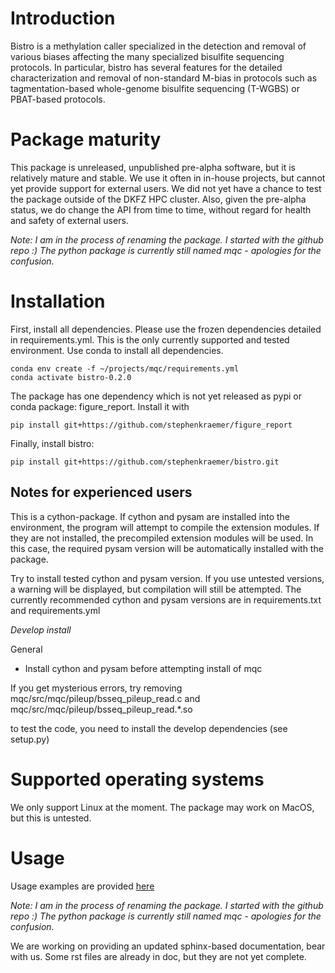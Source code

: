 # Introduction

Bistro is a methylation caller specialized in the detection and removal of various biases affecting the many specialized bisulfite sequencing protocols. In particular, bistro has several features for the detailed characterization and removal of non-standard M-bias in protocols such as tagmentation-based whole-genome bisulfite sequencing (T-WGBS) or PBAT-based protocols.

# Package maturity

This package is unreleased, unpublished pre-alpha software, but it is relatively mature and stable. We use it often in in-house projects, but cannot yet provide support for external users. We did not yet have a chance to test the package outside of the DKFZ HPC cluster. Also, given the pre-alpha status, we do change the API from time to time, without regard for health and safety of external users.

*Note: I am in the process of renaming the package. I started with the github repo :) The python package is currently still named mqc - apologies for the confusion.*


# Installation

First, install all dependencies. Please use the frozen dependencies detailed in requirements.yml. This is the only currently supported and tested environment. Use conda to install all dependencies.

```
conda env create -f ~/projects/mqc/requirements.yml
conda activate bistro-0.2.0
```

The package has one dependency which is not yet released as pypi or conda package: figure_report. Install it with

```
pip install git+https://github.com/stephenkraemer/figure_report
```

Finally, install bistro:

```
pip install git+https://github.com/stephenkraemer/bistro.git
```

## Notes for experienced users

This is a cython-package. If cython and pysam are installed into the environment, the program
will attempt to compile the extension modules. If they are not installed,
the precompiled extension modules will be used. In this case, the required
pysam version will be automatically installed with the package.

Try to install tested cython and pysam version. If you use untested versions, a warning will be displayed,
but compilation will still be attempted. The currently recommended cython and pysam versions are in requirements.txt and requirements.yml

*Develop install*

General
- Install cython and pysam before attempting install of mqc

If you get mysterious errors, try removing
mqc/src/mqc/pileup/bsseq_pileup_read.c
and
mqc/src/mqc/pileup/bsseq_pileup_read.*.so

to test the code, you need to install the develop dependencies (see setup.py)


# Supported operating systems

We only support Linux at the moment. The package may work on MacOS, but this is untested.

# Usage

Usage examples are provided [here](./doc/usage.ipynb)

*Note: I am in the process of renaming the package. I started with the github repo :) The python package is currently still named mqc - apologies for the confusion.*

We are working on providing an updated sphinx-based documentation, bear with us. Some rst files are already in doc, but they are not yet complete.
